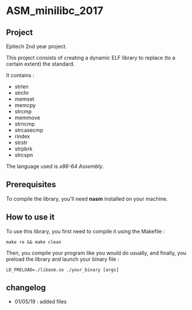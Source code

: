 # ASM\_minilibc\_2017


## Project
Epitech 2nd year project.

This project consists of creating a dynamic ELF library to replace (to a certain extent) the standard.

It contains : 

* strlen
* strchr
* memset
* memcpy
* strcmp
* memmove
* strncmp
* strcasecmp
* rindex
* strstr
* strpbrk
* strcspn

The language used is *x86-64 Assembly*.



## Prerequisites
To compile the library, you'll need **nasm** installed on your machine.



## How to use it
To use this library, you first need to compile it using the Makefile :
    
    make re && make clean

Then, you compile your program like you would do usually, and finally, you preload the library and launch your binary file :

    LD_PRELOAD=./libasm.so ./your_binary [args]



## changelog
* 01/05/19 : added files


